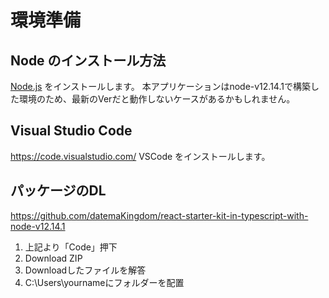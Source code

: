 # 環境準備

## Node のインストール方法
[Node.js](https://nodejs.org/) をインストールします。
本アプリケーションはnode-v12.14.1で構築した環境のため、最新のVerだと動作しないケースがあるかもしれません。

## Visual Studio Code
https://code.visualstudio.com/
VSCode をインストールします。

## パッケージのDL
https://github.com/datemaKingdom/react-starter-kit-in-typescript-with-node-v12.14.1
1. 上記より「Code」押下
2. Download ZIP
3. Downloadしたファイルを解答
4. C:\Users\yournameにフォルダーを配置
